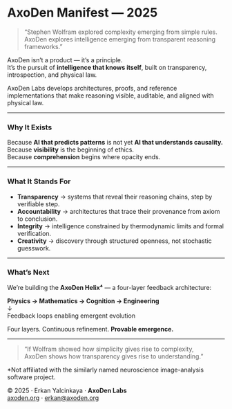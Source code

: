 # AxoDen Manifest — 2025

> “Stephen Wolfram explored complexity emerging from simple rules.  
> AxoDen explores intelligence emerging from transparent reasoning frameworks.”

AxoDen isn’t a product — it’s a principle.  
It’s the pursuit of **intelligence that knows itself**, built on transparency, introspection, and physical law.

AxoDen Labs develops architectures, proofs, and reference implementations that make reasoning visible, auditable, and aligned with physical law.

---

### Why It Exists
Because **AI that predicts patterns** is not yet **AI that understands causality.**  
Because **visibility** is the beginning of ethics.  
Because **comprehension** begins where opacity ends.

---

### What It Stands For

- **Transparency** → systems that reveal their reasoning chains, step by verifiable step.  
- **Accountability** → architectures that trace their provenance from axiom to conclusion.  
- **Integrity** → intelligence constrained by thermodynamic limits and formal verification.  
- **Creativity** → discovery through structured openness, not stochastic guesswork.

---

### What’s Next

We’re building the **AxoDen Helix⁴** — a four-layer feedback architecture:

**Physics → Mathematics → Cognition → Engineering**  
↓  
Feedback loops enabling emergent evolution

Four layers. Continuous refinement. **Provable emergence.**

---

> “If Wolfram showed how simplicity gives rise to complexity,  
> AxoDen shows how transparency gives rise to understanding.”

\*Not affiliated with the similarly named neuroscience image-analysis software project.

© 2025 · Erkan Yalcinkaya · **AxoDen Labs**  
[axoden.org](https://axoden.org) · erkan@axoden.org

